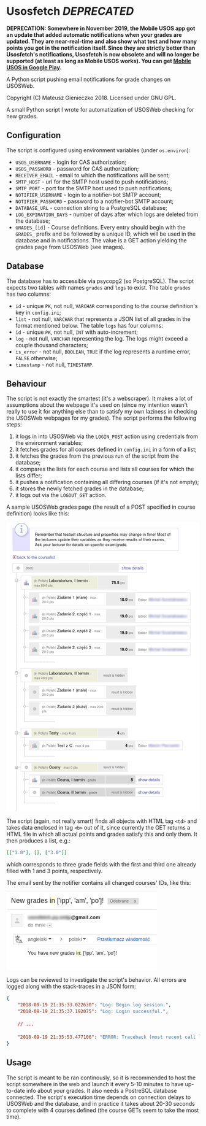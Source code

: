 # Usosfetch _DEPRECATED_

**DEPRECATION: Somewhere in November 2019, the Mobile USOS app got an update that added automatic notifications when your grades are updated. They are near-real-time and also show what test and how many points you got in the notification itself. Since they are strictly better than Usosfetch's notifications, Usosfetch is now obsolete and will no longer be supported (at least as long as Mobile USOS works). You can get [Mobile USOS in Google Play](https://play.google.com/store/apps/details?id=pl.edu.uw.mobilny).**

A Python script pushing email notifications for grade changes on USOSWeb.

Copyright (C) Mateusz Gienieczko 2018.
Licensed under GNU GPL.

A small Python script I wrote for automatization of USOSWeb checking for new grades.

## Configuration

The script is configured using environment variables (under `os.environ`):

- `USOS_USERNAME` - login for CAS authorization;
- `USOS_PASSWORD` - password for CAS authorization;
- `RECEIVER_EMAIL` - email to which the notifications will be sent;
- `SMTP_HOST` - url for the SMTP host used to push notifications;
- `SMTP_PORT` - port for the SMTP host used to push notifications;
- `NOTIFIER_USERNAME` - login to a notifier-bot SMTP account;
- `NOTIFIER_PASSWORD` - password to a notifier-bot SMTP account;
- `DATABASE_URL` - connection string to a PostgreSQL database;
- `LOG_EXPIRATION_DAYS` - number of days after which logs are deleted from the database;
- `GRADES_[id]` - Course definitions. Every entry should begin with the `GRADES_` prefix and be followed by a unique ID,
which will be used in the database and in notifications. 
The value is a GET action yielding the grades page from USOSWeb (see images).

## Database

The database has to accessible via psycopg2 (so PostgreSQL). The script expects two tables with names `grades` and `logs` to exist.
The table `grades` has two columns:
- `id` - unique `PK`, not null, `VARCHAR` corresponding to the course definition's key in `config.ini`;
- `list` - not null, `VARCHAR` that represents a JSON list of all grades in the format mentioned below.
The table `logs` has four columns:
- `id` - unique `PK`, not null, `INT` with auto-increment;
- `log` - not null, `VARCHAR` representing the log. The logs might exceed a couple thousand characters;
- `is_error` - not null, `BOOLEAN`, `TRUE` if the log represents a runtime error, `FALSE` otherwise;
- `timestamp` - not null, `TIMESTAMP`.

## Behaviour

The script is not exactly the smartest (it's a webscraper). It makes a lot of assumptions about the webpage it's used on
(since my intention wasn't really to use it for anything else than to satisfy my own laziness in checking the 
USOSWeb webpages for my grades). The script performs the following steps:

1. it logs in into USOSWeb via the `LOGIN_POST` action using credentials from the environment variables;
2. it fetches grades for all courses defined in `config.ini` in a form of a list;
3. it fetches the grades from the previous run of the script from the database;
4. it compares the lists for each course and lists all courses for which the lists differ;
5. it pushes a notification containing all differing courses (if it's not empty);
6. it stores the newly fetched grades in the database;
7. it logs out via the `LOGOUT_GET` action.

A sample USOSWeb grades page (the result of a POST specified in course definition) looks like this:

![example screenshot](images/exampleCourse.png "Example course grades GET.")


The script (again, not really smart) finds all objects with HTML tag `<td>` and takes data enclosed in tag `<b>` out of it,
since currently the GET returns a HTML file in which all actual points and grades satisfy this and only them. It then produces
a list, e.g.:
```json
[["1.0"], [], ["3.0"]]
```
which corresponds to three grade fields with the first and third one already filled with 1 and 3 points, respectively.

The email sent by the notifier contains all changed courses' IDs, like this:

![email screenshot](images/exampleEmail.png "Example email screenshot.")

Logs can be reviewed to investigate the script's behavior. All errors are logged along with the stack-traces in a JSON form:

```json
{
    "2018-09-19 21:35:33.022630": "Log: Begin log session.",
    "2018-09-19 21:35:37.192075": "Log: Login successful.",
    
    // ...

    "2018-09-19 21:35:53.477106": "ERROR: Traceback (most recent call last):\n  File \"C:\\Projects\\usosfetch\\usosfetch\\executor.py\", line 32, in main\n    new_grades = data_manager.get_new_grades()\n  File \"C:\\Projects\\usosfetch\\usosfetch\\data_manager.py\", line 75, in get_new_grades\n    return sorted(list(map(lambda n_t: (n_t[0], self._parse_grade_tree(n_t[1])), self._get_grade_trees())))\n  File \"C:\\Projects\\usosfetch\\usosfetch\\data_manager.py\", line 37, in _get_grade_trees\n    trees.append((name, self._get_grade_tree(url)))\n  File \"C:\\Projects\\usosfetch\\usosfetch\\data_manager.py\", line 27, in _get_grade_tree\n    str(grade_get_result.status_code))\nRuntimeError: Failed to fetch grade data for https://usosweb.mimuw.edu.pl/kontroler.php?_action=dla_stud/studia/sprawdziany/pokaz&wez_id=117291 with code 404\n"
}
```

## Usage

The script is meant to be ran continously, so it is recommended to host the script somewhere in the web and launch
it every 5-10 minutes to have up-to-date info about your grades. It also needs a PostreSQL database connected. The script's execution time depends on connection delays to USOSWeb and the database, and in practice it takes about 20-30 seconds to complete with 4 courses defined (the course GETs seem to take the most time).
